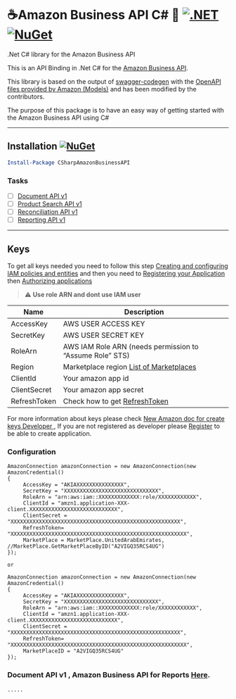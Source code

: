 # ☕Amazon Business API C# 🚀 [![.NET](https://github.com/abuzuhri/Amazon-Business-API-CSharp/actions/workflows/dotnet.yml/badge.svg)](https://github.com/abuzuhri/Amazon-Business-API-CSharp/actions/workflows/dotnet.yml) [![NuGet](https://img.shields.io/nuget/v/CSharpAmazonBusinessAPI.svg)](https://www.nuget.org/packages/CSharpAmazonBusinessAPI/) 

.Net C# library for the Amazon Business API

This is an API Binding in .Net C# for the [Amazon Business API](https://developer-docs.amazon.com/amazon-business/docs).

This library is based on the output of [swagger-codegen](https://app.swaggerhub.com/home) with the [OpenAPI files provided by Amazon (Models)](https://developer-docs.amazon.com/amazon-business/docs/document-api-v1-model) and has been modified by the contributors.

The purpose of this package is to have an easy way of getting started with the Amazon Business API using C#




---
## Installation [![NuGet](https://img.shields.io/nuget/v/CSharpAmazonBusinessAPI.svg)](https://www.nuget.org/packages/CSharpAmazonBusinessAPI/)

```powershell
Install-Package CSharpAmazonBusinessAPI
```


### Tasks

- [ ] [Document API v1](https://developer-docs.amazon.com/amazon-business/docs/document-api-v1-reference-1)
- [ ] [Product Search API v1](https://developer-docs.amazon.com/amazon-business/docs/product-search-api-v1-reference)
- [ ] [Reconciliation API v1](https://developer-docs.amazon.com/amazon-business/docs/reconciliation-api-v1-reference)
- [ ] [Reporting API v1](https://developer-docs.amazon.com/amazon-business/docs/reporting-api-v1-reference-1)

---
## Keys
To get all keys needed you need to follow this step [Creating and configuring IAM policies and entities](https://developer-docs.amazon.com/amazon-business/docs/authorization-workflow) and then you need to [Registering your Application](https://developer-docs.amazon.com/amazon-business/docs/register-as-a-developer) then [Authorizing applications
](https://developer-docs.amazon.com/amazon-business/docs/create-app-client)
> :warning: **Use role ARN and dont use IAM user**


| Name | Description |
| --- | --- |
| AccessKey | AWS USER ACCESS KEY |
| SecretKey | AWS USER SECRET KEY |
| RoleArn | AWS IAM Role ARN (needs permission to “Assume Role” STS) |
| Region | Marketplace region [List of Marketplaces](https://developer-docs.amazon.com/amazon-business/docs/marketplace-ids)|
| ClientId | Your amazon app id |
| ClientSecret | Your amazon app secret |
| RefreshToken | Check how to get [RefreshToken](https://developer-docs.amazon.com/amazon-business/docs/website-authorization-workflow) |


For more information about keys please check [New Amazon doc for create keys Developer ](https://developer-docs.amazon.com/) , If you are not registered as developer please [Register](https://developercentral.amazon.com/) to be able to create application. 


### Configuration
```CSharp
AmazonConnection amazonConnection = new AmazonConnection(new AmazonCredential()
{
     AccessKey = "AKIAXXXXXXXXXXXXXXX",
     SecretKey = "XXXXXXXXXXXXXXXXXXXXXXXXXXXXXX",
     RoleArn = "arn:aws:iam::XXXXXXXXXXXXX:role/XXXXXXXXXXXX",
     ClientId = "amzn1.application-XXX-client.XXXXXXXXXXXXXXXXXXXXXXXXXXXX",
     ClientSecret = "XXXXXXXXXXXXXXXXXXXXXXXXXXXXXXXXXXXXXXXXXXXXXXXXXXXXXX",
     RefreshToken= "XXXXXXXXXXXXXXXXXXXXXXXXXXXXXXXXXXXXXXXXXXXXXXXXXXXXXXXX",
     MarketPlace = MarketPlace.UnitedArabEmirates, //MarketPlace.GetMarketPlaceByID("A2VIGQ35RCS4UG") 
});

or 

AmazonConnection amazonConnection = new AmazonConnection(new AmazonCredential()
{
     AccessKey = "AKIAXXXXXXXXXXXXXXX",
     SecretKey = "XXXXXXXXXXXXXXXXXXXXXXXXXXXXXX",
     RoleArn = "arn:aws:iam::XXXXXXXXXXXXX:role/XXXXXXXXXXXX",
     ClientId = "amzn1.application-XXX-client.XXXXXXXXXXXXXXXXXXXXXXXXXXXX",
     ClientSecret = "XXXXXXXXXXXXXXXXXXXXXXXXXXXXXXXXXXXXXXXXXXXXXXXXXXXXXX",
     RefreshToken= "XXXXXXXXXXXXXXXXXXXXXXXXXXXXXXXXXXXXXXXXXXXXXXXXXXXXXXXX",
     MarketPlaceID = "A2VIGQ35RCS4UG"
});

```


### Document API v1 , Amazon Business API for Reports [Here](..).
```CSharp
.....

```




 
